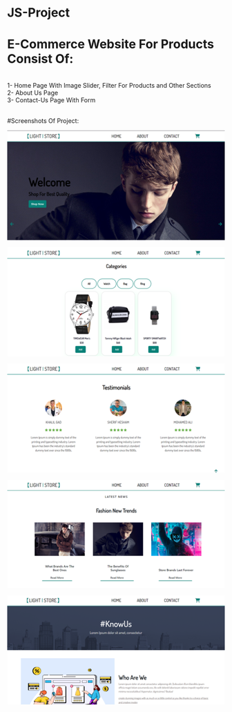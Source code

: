 # JS-Project

# E-Commerce Website For Products Consist Of:
<br />
1- Home Page With Image Slider, Filter For Products and Other Sections
<br />
2- About Us Page
<br />
3- Contact-Us Page With Form
<br />
<br />

#Screenshots Of Project:
<br />

![alt text](https://github.com/OmarElshankery/JS-Project/blob/main/images/Screenshots/Screenshot%20(474).png)
<br />

![alt text](https://github.com/OmarElshankery/JS-Project/blob/main/images/Screenshots/Screenshot%20(475).png)
<br />

![alt text](https://github.com/OmarElshankery/JS-Project/blob/main/images/Screenshots/Screenshot%20(477).png)
<br />

![alt text](https://github.com/OmarElshankery/JS-Project/blob/main/images/Screenshots/Screenshot%20(481).png)
<br />

![alt text](https://github.com/OmarElshankery/JS-Project/blob/main/images/Screenshots/Screenshot%20(478).png)

<br />
